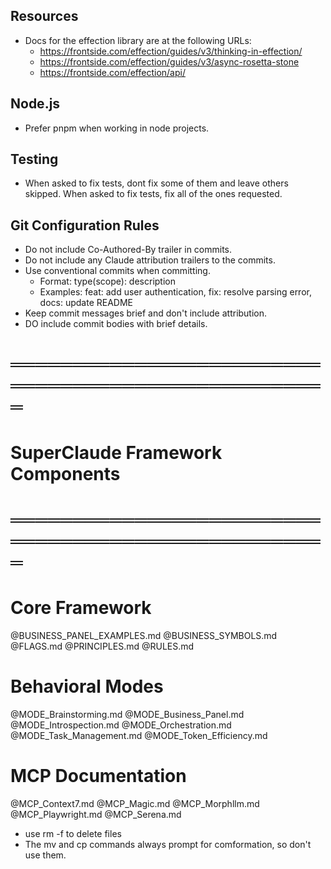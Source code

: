 ## Resources
- Docs for the effection library are at the following URLs:
  - https://frontside.com/effection/guides/v3/thinking-in-effection/
  - https://frontside.com/effection/guides/v3/async-rosetta-stone
  - https://frontside.com/effection/api/

## Node.js
- Prefer pnpm when working in node projects.

## Testing
- When asked to fix tests, dont fix some of them and leave others skipped. When asked to fix tests, fix all of the ones requested.

## Git Configuration Rules
- Do not include Co-Authored-By trailer in commits.
- Do not include any Claude attribution trailers to the commits.
- Use conventional commits when committing. 
  - Format: type(scope): description
  - Examples: feat: add user authentication, fix: resolve parsing error, docs: update README
- Keep commit messages brief and don't include attribution.
- DO include commit bodies with brief details.

# ═══════════════════════════════════════════════════
# SuperClaude Framework Components
# ═══════════════════════════════════════════════════

# Core Framework
@BUSINESS_PANEL_EXAMPLES.md
@BUSINESS_SYMBOLS.md
@FLAGS.md
@PRINCIPLES.md
@RULES.md

# Behavioral Modes
@MODE_Brainstorming.md
@MODE_Business_Panel.md
@MODE_Introspection.md
@MODE_Orchestration.md
@MODE_Task_Management.md
@MODE_Token_Efficiency.md

# MCP Documentation
@MCP_Context7.md
@MCP_Magic.md
@MCP_Morphllm.md
@MCP_Playwright.md
@MCP_Serena.md
- use rm -f to delete files
- The mv and cp commands always prompt for comformation, so don't use them.